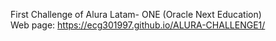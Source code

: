 First Challenge of Alura Latam- ONE (Oracle Next Education)
<br> 
Web page: https://ecg301997.github.io/ALURA-CHALLENGE1/ 
